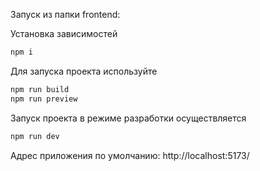Запуск из папки frontend:


Установка зависимостей
```bash
npm i
```
Для запуска проекта используйте

```bash
npm run build
npm run preview
```

Запуск проекта в режиме разработки осуществляется 

```bash
npm run dev
```
Адрес приложения по умолчанию: http://localhost:5173/
